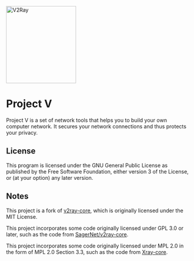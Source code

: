 <div>
  <img width="190" height="210" align="top" src="https://raw.githubusercontent.com/v2fly/v2fly-github-io/master/docs/.vuepress/public/readme-logo.png" alt="V2Ray"/>
  <br>
  <h1>Project V</h1>
  <p>Project V is a set of network tools that helps you to build your own computer network. It secures your network connections and thus protects your privacy.</p>
</div>

## License

This program is licensed under the GNU General Public License as published by the Free Software Foundation, either version 3 of the License, or (at your option) any later version.

## Notes

This project is a fork of [v2ray-core](https://github.com/v2fly/v2ray-core), which is originally licensed under the MIT License.

This project incorporates some code originally licensed under GPL 3.0 or later, such as the code from [SagerNet/v2ray-core](https://github.com/SagerNet/v2ray-core).

This project incorporates some code originally licensed under MPL 2.0 in the form of MPL 2.0 Section 3.3, such as the code from [Xray-core](https://github.com/XTLS/Xray-core).
